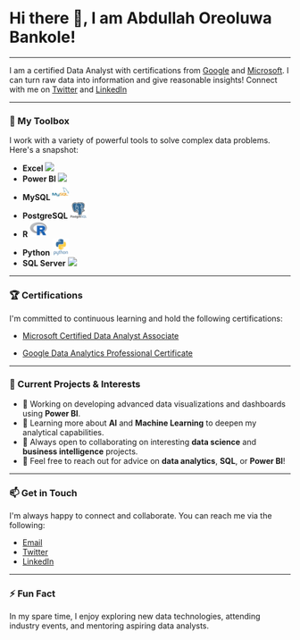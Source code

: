 # Hi there 👋, I am Abdullah Oreoluwa Bankole!

---
I am a certified Data Analyst with certifications from [Google](https://coursera.org/share/ff65e72cc919b4c7f7ff1b18fd7e5604) and [Microsoft](https://www.credly.com/badges/c8261f14-6c91-463c-bbd0-52a41a5e3c94/public_url). I can turn raw data into information and give reasonable insights!
Connect with me on [Twitter](https://twitter.com/Ore_Bankole) and [LinkedIn](https://www.linkedin.com/in/abdullahbankole/)

---
### 🧰 My Toolbox
I work with a variety of powerful tools to solve complex data problems. Here's a snapshot:

- **Excel** <img src="https://cdn.worldvectorlogo.com/logos/excel-4.svg" width="30"/>
- **Power BI** <img src="https://cdn.worldvectorlogo.com/logos/power-bi-1.svg" width="30"/>
- **MySQL** <img src="https://github.com/devicons/devicon/blob/master/icons/mysql/mysql-original-wordmark.svg" width="30"/>
- **PostgreSQL** <img src="https://github.com/devicons/devicon/blob/master/icons/postgresql/postgresql-original-wordmark.svg" width="30"/>
- **R** <img src="https://github.com/devicons/devicon/blob/master/icons/r/r-original.svg" width="30"/>
- **Python** <img src="https://github.com/devicons/devicon/blob/master/icons/python/python-original-wordmark.svg" width="30"/>
- **SQL Server** <img src="https://cdn.worldvectorlogo.com/logos/microsoft-sql-server-1.svg" width="30"/>

---
### 🏆 Certifications
I'm committed to continuous learning and hold the following certifications:

- [Microsoft Certified Data Analyst Associate](https://www.credly.com/badges/c8261f14-6c91-463c-bbd0-52a41a5e3c94/public_url)  
  
- [Google Data Analytics Professional Certificate](https://coursera.org/share/ff65e72cc919b4c7f7ff1b18fd7e5604)  

---
### 🚀 Current Projects & Interests
- 🔭 Working on developing advanced data visualizations and dashboards using **Power BI**.
- 🌱 Learning more about **AI** and **Machine Learning** to deepen my analytical capabilities.
- 🤝 Always open to collaborating on interesting **data science** and **business intelligence** projects.
- 💬 Feel free to reach out for advice on **data analytics**, **SQL**, or **Power BI**!

---

### 📫 Get in Touch
I'm always happy to connect and collaborate. You can reach me via the following:

- [Email](mailto:abdullahbankole@gmail.com)
- [Twitter](https://twitter.com/Ore_Bankole)
- [LinkedIn](https://www.linkedin.com/in/abdullahbankole/)

---

### ⚡ Fun Fact
In my spare time, I enjoy exploring new data technologies, attending industry events, and mentoring aspiring data analysts.

